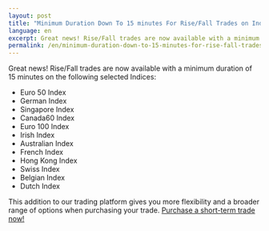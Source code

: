```yaml
---
layout: post
title: "Minimum Duration Down To 15 minutes For Rise/Fall Trades on Indices"
language: en
excerpt: Great news! Rise/Fall trades are now available with a minimum duration of 15 minutes on the following selected Indices
permalink: /en/minimum-duration-down-to-15-minutes-for-rise-fall-trades-on-indices/
---
```


Great news! Rise/Fall trades are now available with a minimum duration of 15 minutes on the following selected Indices:

* Euro 50 Index
* German Index
* Singapore Index
* Canada60 Index
* Euro 100 Index
* Irish Index
* Australian Index
* French Index
* Hong Kong Index
* Swiss Index
* Belgian Index
* Dutch Index

This addition to our trading platform gives you more flexibility and a broader range of options when purchasing your trade. [Purchase a short-term trade now!](https://www.binary.com/)
